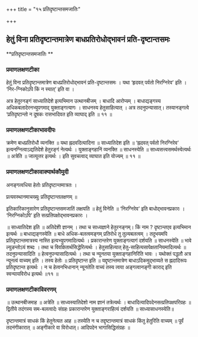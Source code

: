 +++
title = "१५ प्रतिदृष्टान्तसमजातिः"

+++


## हेतुं विना प्रतिदृष्टान्तमात्रेण बाधप्रतिरोधोद्भावनं प्रति-दृष्टान्तसमः

**प्रतिदृष्टान्तसमजातिः **

### **प्रमाणलक्षणटीका**

हेतुं विना प्रतिदृष्टान्तमात्रेण बाधप्रतिरोधोद्भावनं प्रति-दृष्टान्तसमः । यथा ‘हृदवत् पर्वतो निरग्निरेव’ इति । ‘निर-ग्निकोऽपि किं न स्यात्’ इति वा ।

अत्र हेतुरनङ्गं साध्यातिदेशे इत्यभिमान उत्थानबीजम् । बाधादि आरोप्यम् । बाधाद्यङ्गस्य अधिकबलादेरनभ्युपगमाद् युक्ताङ्गत्यागः । साधनस्य हेतुसाहित्यात् । अत्र तदनुपन्यासात्। तस्यानङ्गत्वे ‘प्रतिदृष्टान्तो न दूषकः रासभादिवत इति व्याघाद् इति ॥ ११ ॥

### **प्रमाणलक्षणटीकाभावदीपः**

क्रमेण बाधप्रतिरोधौ व्यनक्ति ॥ यथा ह्नदवदित्यादिना ॥ साध्यातिदेश इति ॥ ‘ह्नदवत् पर्वतो निरग्निरेव’ इत्यनग्नित्वाऽद्यतिदेशे हेतुरङ्गं नेत्यर्थः । युक्ताङ्गहानिं व्यनक्ति ॥ साधनस्येति ॥ साध्यसत्त्वसमर्थस्येत्यर्थः ॥ अत्रेति ॥ जात्युत्तर इत्यर्थः । इति सुवचत्वाद् व्याघात इति योज्यम् ॥ ११ ॥

### **प्रमाणलक्षणटीकावाक्यार्थकौमुदी**

अनङ्गत्वधिया हेतोः प्रतिदृष्टान्तमात्रतः ।

प्रत्यवस्थानमाचख्युः प्रतिदृष्टान्तलक्षणम् ॥

इतिकारिकानुसारेण प्रतिदृष्टान्तसमजातिं लक्षयति ॥ हेतुं विनेति ॥ ‘निरग्निरेव’ इति बाधोद्भावनप्रकारः । ‘निरग्निकोऽपि’ इति सत्प्रतिपक्षोद्भावनप्रकारः ।

॥ साध्यातिदेश इति ॥ अतिदेशोे ज्ञानम् । तथा च साध्यज्ञाने हेतुरनङ्गम्। किं नाम ? दृष्टान्तएव इत्यभिमान इत्यर्थः ॥ बाधाद्यङ्गस्येति ॥ बाधे अधिक-बलत्वमङ्गम् प्रतिरोधे तु तुल्यबलत्वम् । तदुभयमपि प्रतिदृष्टान्तमात्रस्य नास्ति इत्यभ्युपगमादित्यर्थः । प्रकारान्तरेण युक्ताङ्गत्यागं दर्शयति ॥ साधनस्येति ॥ भावे ल्युडन्तोऽयं शब्दः । तथा च विवक्षितार्थसिद्धेरित्यर्थः । हेतुसाहित्यात्
हेतु-साहित्यसापेक्षतानियमादित्यर्थः ॥ तदनुपन्यासादिति ॥ हेत्वनुपन्यासादित्यर्थः । तथा च न्यूनतया युक्ताङ्गहानिरिति भावः । यथोक्तं पद्धतौ अत्र न्यूनत्वं वाच्यम् इति । तस्य हेतोः ॥ प्रतिदृष्टान्त इति ॥ यद्दृष्टान्तमात्रेण बाधाऽदिकमुद्भाव्यते स ह्नदादिरूपः प्रतिदृष्टान्त इत्यर्थः । न च हेत्वनभिधानान् न्यूनतेति वाच्यं तस्य त्वया अङ्गत्वानङ्गी काराद् इति स्वन्यायविरोध इत्यर्थः ॥११ ॥

### **प्रमाणलक्षणटीकाविवरणम्**

॥ उत्थानबीजमाह ॥ अत्रेति ॥ साध्यस्यातिदेशो नाम ज्ञानं तत्रेत्यर्थः । बाधादित्यादिपदेनसत्प्रतिपक्षपरिग्रहः ॥ द्वितीये तदंगस्य सम-बलत्वादेः संग्रहः प्रकारान्तरेण युक्ताङ्गराहित्यं दर्शयति ॥ साध्यासाधनस्येति॥

दृष्टान्तमात्रं साधकं किं हेतुनेत्यत आह ॥ तस्येति न च तद्दृष्टान्तमात्रं साधकं किंतु हेतुरिति वाच्यम् ॥ पूर्वं तदनंगीकारात् ॥ अङ्गीकारे वा विरोधात्। आदिपदेन भागासिद्धिसंग्रहः ॥

